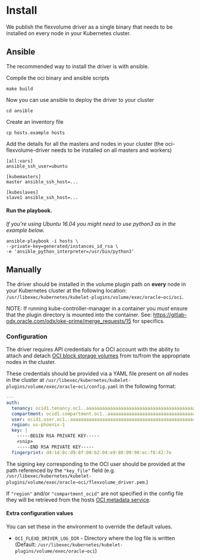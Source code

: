# Install

We publish the flexvolume driver as a single binary that needs to be installed on every node in your Kubernetes cluster.

## Ansible

The recommended way to install the driver is with ansible.

Compile the oci binary and ansible scripts

```
make build
```

Now you can use ansible to deploy the driver to your cluster

```
cd ansible
```

Create an inventory file

```
cp hosts.example hosts
```

Add the details for all the masters and nodes in your cluster
(the oci-flexvolume-driver needs to be installed on all masters and workers)

```
[all:vars]
ansible_ssh_user=ubuntu

[kubemasters]
master ansible_ssh_host=...

[kubeslaves]
slave1 ansible_ssh_host=...
```

#### Run the playbook.

*If you're using Ubuntu 16.04 you might need to use python3 as in the example below.*

```
ansible-playbook -i hosts \
--private-key=generated/instances_id_rsa \
-e 'ansible_python_interpreter=/usr/bin/python3'
```

## Manually

The driver should be installed in the volume plugin path on **every**
node in your Kubernetes cluster at the following location:
`/usr/libexec/kubernetes/kubelet-plugins/volume/exec/oracle~oci/oci`.

NOTE: If running kube-controller-manager in a container you _must_ ensure that
the plugin directory is mounted into the container. See:
https://gitlab-odx.oracle.com/odx/oke-prime/merge_requests/15 for specifics.

### Configuration

The driver requires API credentials for a OCI account with the ability
to attach and detach [OCI block storage volumes][1] from to/from the appropriate
nodes in the cluster.

These credentials should be provided via a YAML file present on _all_ nodes in
the cluster at `/usr/libexec/kubernetes/kubelet-plugins/volume/exec/oracle~oci/config.yaml`
in the following format:

```yaml
---
auth:
  tenancy: ocid1.tenancy.oc1..aaaaaaaaaaaaaaaaaaaaaaaaaaaaaaaaaaaaaaaaaaaaaaaaaaaaaaaaaaaa
  compartment: ocid1.compartment.oc1..aaaaaaaaaaaaaaaaaaaaaaaaaaaaaaaaaaaaaaaaaaaaaaaaaaaaaaaaaaaa
  user: ocid1.user.oc1..aaaaaaaaaaaaaaaaaaaaaaaaaaaaaaaaaaaaaaaaaaaaaaaaaaaaaaaaaaaa
  region: us-phoenix-1
  key: |
    -----BEGIN RSA PRIVATE KEY-----
    <snip>
    -----END RSA PRIVATE KEY-----
  fingerprint: d4:1d:8c:d9:8f:00:b2:04:e9:80:09:98:ec:f8:42:7e
```

The signing key corresponding to the OCI user should be provided at the path
referenced by the `"key_file"` field (e.g.
`/usr/libexec/kubernetes/kubelet-plugins/volume/exec/oracle~oci/flexvolume_driver.pem`.)

If `"region"` and/or `"compartment_ocid"` are not specified in the config file
they will be retrieved from the hosts [OCI metadata service][1].

#### Extra configuration values

You can set these in the environment to override the default values.

* `OCI_FLEXD_DRIVER_LOG_DIR` - Directory where the log file is written (Default: `/usr/libexec/kubernetes/kubelet-plugins/volume/exec/oracle~oci`)

[1]: https://docs.us-phoenix-1.oraclecloud.com/Content/Compute/Tasks/gettingmetadata.htm
